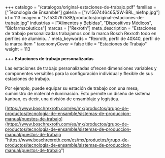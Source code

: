 +++
catalogo = "/catalogos/original-estaciones-de-trabajo.pdf"
familias = ["Tecnología de Ensamble"]
galeria = ["/v1567446465/SW-BRL_niefnp.jpg"]
id = 113
imagen = "/v1530797588/productos/original-estaciones-de-trabajo.jpg"
industrias = ["Alimentos y Bebidas", "Dispositivos Médicos", "Biofarmacéuticos"]
marcas = ["Rexroth"]
meta_description = "Estaciones de trabajo personalizadas trabajamos con la marca Bosch Rexroth todo en  perfiles de aluminio..."
meta_keywords = "Rexroth, perfil de 40X40, perfil de la marca item "
taxonomyCover = false
title = "Estaciones de Trabajo"
weight = 113

+++
**Estaciones de trabajo personalizadas**

Las estaciones de trabajo personalizadas ofrecen dimensiones variables y componentes versátiles para la configuración individual y flexible de sus estaciones de trabajo.

Por ejemplo, puede equipar su estación de trabajo con una mesa, suministro de material e iluminación. Esto permite un diseño de sistema kanban, es decir, una división de ensamblaje y logística.

[https://www.boschrexroth.com/es/mx/productos/grupo-de-productos/tecnologia-de-ensamble/sistemas-de-produccion-manual/puestos-de-trabajo](https://www.boschrexroth.com/es/mx/productos/grupo-de-productos/tecnologia-de-ensamble/sistemas-de-produccion-manual/puestos-de-trabajo "https://www.boschrexroth.com/es/mx/productos/grupo-de-productos/tecnologia-de-ensamble/sistemas-de-produccion-manual/puestos-de-trabajo")
